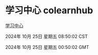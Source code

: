 # 学习中心 colearnhub
[学习中心](http://219.139.199.238:56308/colearnhub/)

2024年 10月 25日 星期五 08:50:02 CST

2024年 10月 25日 星期五 00:50:02 GMT

